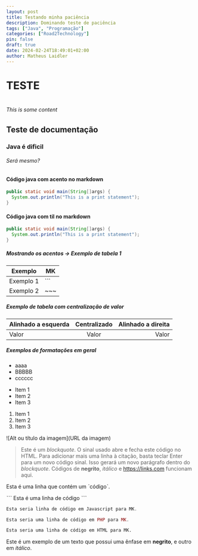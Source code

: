 ```yaml
---
layout: post
title: Testando minha paciência
description: Dominando teste de paciência
tags: ["Java", "Programação"]
categories: ["Road2Technology"]
pin: false
draft: true
date: 2024-02-24T18:49:01+02:00
author: Matheus Laidler
---
```

# TESTE <h1>

###### This is some content

## Teste de documentação

### Java é dificil

###### Será mesmo?

#### Código java com acento no markdown

```java
public static void main(String[]args) {
  System.out.println("This is a print statement");
}
```



#### Código java com til no markdown

~~~java
public static void main(String[]args) {
  System.out.println("This is a print statement");
}
~~~

##### Mostrando os acentos -> Exemplo de tabela 1

Exemplo   | MK
--------- | ------
Exemplo 1 | ```
Exemplo 2 | ~~~


##### Exemplo de tabela com centralização de valor

Alinhado a esquerda | Centralizado | Alinhado a direita
:--------- | :------: | -------:
Valor | Valor | Valor

##### Exemplos de formatações em geral

 - aaaa
 - BBBBB
 - cccccc
 
 

* Item 1
* Item 2
* Item 3



1. Item 1
2. Item 2
3. Item 3



![Alt ou título da imagem](URL da imagem)


>Este é um *blockquote*. O sinal usado abre e fecha este código no HTML. 
>Para adicionar mais uma linha à citação, basta teclar Enter para um novo
>código sinal. Isso gerará um novo parágrafo dentro do *blockquote*.
>Códigos de **negrito**, _itálico_ e <https://links.com> funcionam aqui.



 Esta é uma linha que contém um ˋcódigoˋ.

ˋˋˋ
Esta é uma linha de código
ˋˋˋ
 
 
 ~~~javascript
Esta seria linha de código em Javascript para MK.
~~~

~~~php
Esta seria uma linha de código em PHP para MK.
~~~

~~~html
Esta seria uma linha de código em HTML para MK.
~~~

Este é um exemplo de um texto que possui uma ênfase em **negrito**, e outro em _itálico_.